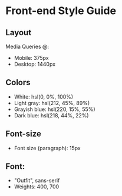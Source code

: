 # Front-end Style Guide

## Layout
Media Queries @:
- Mobile: 375px
- Desktop: 1440px

## Colors
- White: hsl(0, 0%, 100%)
- Light gray: hsl(212, 45%, 89%)
- Grayish blue: hsl(220, 15%, 55%)
- Dark blue: hsl(218, 44%, 22%)

## Font-size
- Font size (paragraph): 15px

## Font: 
- "Outfit", sans-serif
- Weights: 400, 700